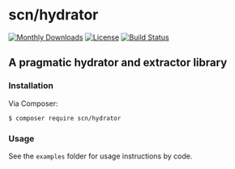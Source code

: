 # scn/hydrator

[![Monthly Downloads](https://poser.pugx.org/scn/hydrator/d/monthly)](https://packagist.org/packages/scn/hydrator)
[![License](https://poser.pugx.org/scn/hydrator/license)](LICENSE)
[![Build Status](https://travis-ci.org/SC-Networks/Hydrator.svg?branch=php56)](https://travis-ci.org/SC-Networks/Hydrator)

## A pragmatic hydrator and extractor library

### Installation

Via Composer:
```
$ composer require scn/hydrator
```

### Usage

See the `examples` folder for usage instructions by code.
